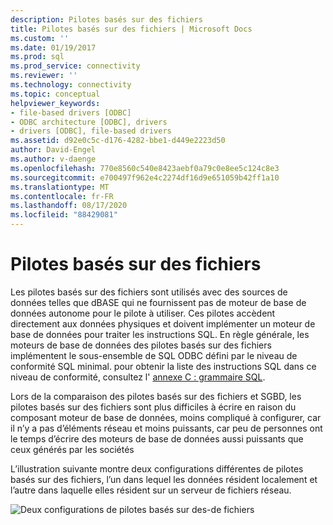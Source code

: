 ```yaml
---
description: Pilotes basés sur des fichiers
title: Pilotes basés sur des fichiers | Microsoft Docs
ms.custom: ''
ms.date: 01/19/2017
ms.prod: sql
ms.prod_service: connectivity
ms.reviewer: ''
ms.technology: connectivity
ms.topic: conceptual
helpviewer_keywords:
- file-based drivers [ODBC]
- ODBC architecture [ODBC], drivers
- drivers [ODBC], file-based drivers
ms.assetid: d92e0c5c-d176-4282-bbe1-d449e2223d50
author: David-Engel
ms.author: v-daenge
ms.openlocfilehash: 770e8560c540e8423aebf0a79c0e8ee5c124c8e3
ms.sourcegitcommit: e700497f962e4c2274df16d9e651059b42ff1a10
ms.translationtype: MT
ms.contentlocale: fr-FR
ms.lasthandoff: 08/17/2020
ms.locfileid: "88429081"
---
```

# <a name="file-based-drivers"></a>Pilotes basés sur des fichiers
Les pilotes basés sur des fichiers sont utilisés avec des sources de données telles que dBASE qui ne fournissent pas de moteur de base de données autonome pour le pilote à utiliser. Ces pilotes accèdent directement aux données physiques et doivent implémenter un moteur de base de données pour traiter les instructions SQL. En règle générale, les moteurs de base de données des pilotes basés sur des fichiers implémentent le sous-ensemble de SQL ODBC défini par le niveau de conformité SQL minimal. pour obtenir la liste des instructions SQL dans ce niveau de conformité, consultez l' [annexe C : grammaire SQL](../../odbc/reference/appendixes/appendix-c-sql-grammar.md).  
  
 Lors de la comparaison des pilotes basés sur des fichiers et SGBD, les pilotes basés sur des fichiers sont plus difficiles à écrire en raison du composant moteur de base de données, moins compliqué à configurer, car il n’y a pas d’éléments réseau et moins puissants, car peu de personnes ont le temps d’écrire des moteurs de base de données aussi puissants que ceux générés par les sociétés  
  
 L’illustration suivante montre deux configurations différentes de pilotes basés sur des fichiers, l’un dans lequel les données résident localement et l’autre dans laquelle elles résident sur un serveur de fichiers réseau.  
  
 ![Deux configurations de pilotes basés sur des&#45;de fichiers](../../odbc/reference/media/pr06.gif "pr06")
